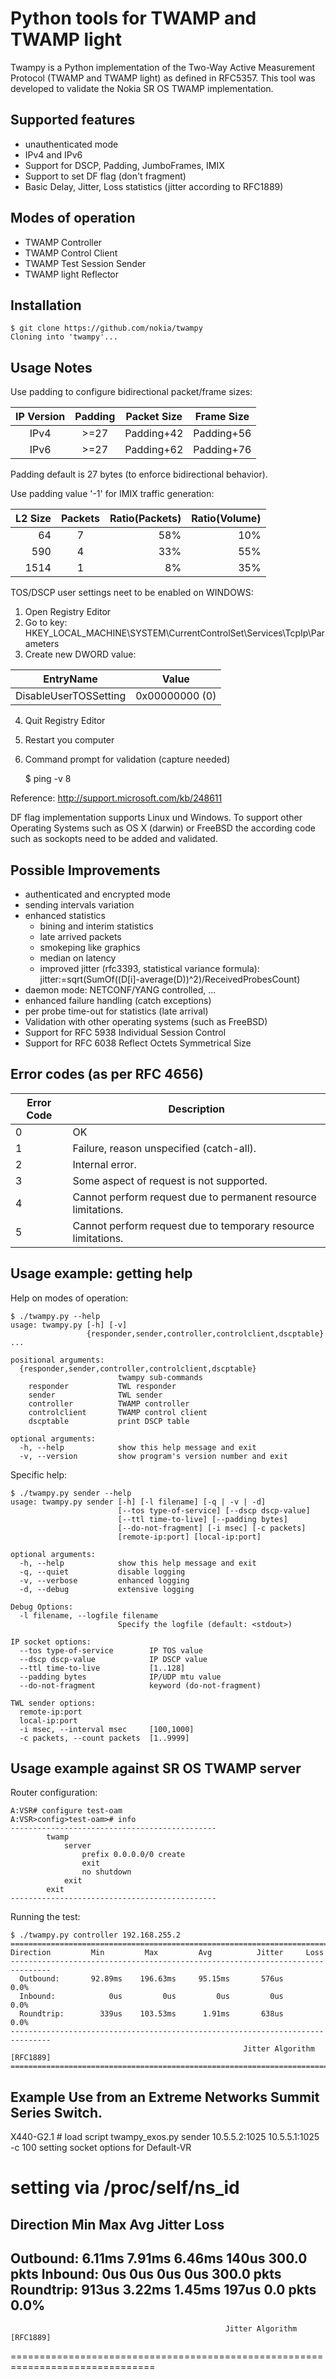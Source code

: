 # Python tools for TWAMP and TWAMP light
Twampy is a Python implementation of the Two-Way Active Measurement
Protocol (TWAMP and TWAMP light) as defined in RFC5357. This tool
was developed to validate the Nokia SR OS TWAMP implementation.

## Supported features
* unauthenticated mode
* IPv4 and IPv6
* Support for DSCP, Padding, JumboFrames, IMIX
* Support to set DF flag (don't fragment)
* Basic Delay, Jitter, Loss statistics (jitter according to RFC1889)

##  Modes of operation
* TWAMP Controller
* TWAMP Control Client
* TWAMP Test Session Sender
* TWAMP light Reflector

## Installation
```
$ git clone https://github.com/nokia/twampy
Cloning into 'twampy'...
```

##  Usage Notes
Use padding to configure bidirectional packet/frame sizes:

IP Version | Padding | Packet Size | Frame Size
:---:|:---:| --- | ---
IPv4 | >=27 | Padding+42 | Padding+56
IPv6 | >=27 | Padding+62 | Padding+76

Padding default is 27 bytes (to enforce bidirectional behavior).

Use padding value '-1' for IMIX traffic generation:

L2 Size | Packets | Ratio(Packets) | Ratio(Volume)
---:|:---:| ---:| ---:
64 | 7 | 58% | 10%
590 | 4 | 33% | 55%
1514 | 1 | 8% | 35%

TOS/DSCP user settings neet to be enabled on WINDOWS:
1. Open Registry Editor
2. Go to key:
      HKEY_LOCAL_MACHINE\SYSTEM\CurrentControlSet\Services\TcpIp\Parameters
3. Create new DWORD value:

EntryName | Value
--- | ---
DisableUserTOSSetting | 0x00000000 (0)

4. Quit Registry Editor
5. Restart you computer
6. Command prompt for validation (capture needed)

      $ ping <ipaddress> -v 8
      
Reference: http://support.microsoft.com/kb/248611

DF flag implementation supports Linux und Windows. To support other
Operating Systems such as OS X (darwin) or FreeBSD the according
code such as sockopts need to be added and validated.

## Possible Improvements
* authenticated and encrypted mode
* sending intervals variation
* enhanced statistics
  * bining and interim statistics
  * late arrived packets
  * smokeping like graphics
  * median on latency
  * improved jitter (rfc3393, statistical variance formula):
    jitter:=sqrt(SumOf((D[i]-average(D))^2)/ReceivedProbesCount)
* daemon mode: NETCONF/YANG controlled, ...
* enhanced failure handling (catch exceptions)
* per probe time-out for statistics (late arrival)
* Validation with other operating systems (such as FreeBSD)
* Support for RFC 5938 Individual Session Control
* Support for RFC 6038 Reflect Octets Symmetrical Size

## Error codes (as per RFC 4656)
Error Code | Description
--- | ---
0 | OK
1 | Failure, reason unspecified (catch-all).
2 | Internal error.
3 | Some aspect of request is not supported.
4 | Cannot perform request due to permanent resource limitations.
5 | Cannot perform request due to temporary resource limitations.

## Usage example: getting help
Help on modes of operation:
```
$ ./twampy.py --help
usage: twampy.py [-h] [-v]
                 {responder,sender,controller,controlclient,dscptable} ...

positional arguments:
  {responder,sender,controller,controlclient,dscptable}
                        twampy sub-commands
    responder           TWL responder
    sender              TWL sender
    controller          TWAMP controller
    controlclient       TWAMP control client
    dscptable           print DSCP table

optional arguments:
  -h, --help            show this help message and exit
  -v, --version         show program's version number and exit
```

Specific help:
```
$ ./twampy.py sender --help
usage: twampy.py sender [-h] [-l filename] [-q | -v | -d]
                        [--tos type-of-service] [--dscp dscp-value]
                        [--ttl time-to-live] [--padding bytes]
                        [--do-not-fragment] [-i msec] [-c packets]
                        [remote-ip:port] [local-ip:port]

optional arguments:
  -h, --help            show this help message and exit
  -q, --quiet           disable logging
  -v, --verbose         enhanced logging
  -d, --debug           extensive logging

Debug Options:
  -l filename, --logfile filename
                        Specify the logfile (default: <stdout>)

IP socket options:
  --tos type-of-service        IP TOS value
  --dscp dscp-value            IP DSCP value
  --ttl time-to-live           [1..128]
  --padding bytes              IP/UDP mtu value
  --do-not-fragment            keyword (do-not-fragment)

TWL sender options:
  remote-ip:port
  local-ip:port
  -i msec, --interval msec     [100,1000]
  -c packets, --count packets  [1..9999]
```



## Usage example against SR OS TWAMP server
Router configuration:
```
A:VSR# configure test-oam
A:VSR>config>test-oam># info
----------------------------------------------
        twamp
            server
                prefix 0.0.0.0/0 create
                exit
                no shutdown
            exit
        exit
----------------------------------------------
```
Running the test:
```
$ ./twampy.py controller 192.168.255.2
===============================================================================
Direction         Min         Max         Avg          Jitter     Loss
-------------------------------------------------------------------------------
  Outbound:       92.89ms    196.63ms     95.15ms       576us      0.0%
  Inbound:            0us         0us         0us         0us      0.0%
  Roundtrip:        339us    103.53ms      1.91ms       638us      0.0%
-------------------------------------------------------------------------------
                                                    Jitter Algorithm [RFC1889]
===============================================================================
```
## Example Use from an Extreme Networks Summit Series Switch.
X440-G2.1 #  load script twampy_exos.py sender 10.5.5.2:1025  10.5.5.1:1025 -c 100
setting socket options for Default-VR

setting via /proc/self/ns_id
===============================================================================
Direction         Min         Max         Avg          Jitter     Loss
-------------------------------------------------------------------------------
Outbound:        6.11ms      7.91ms      6.46ms       140us    300.0 pkts
Inbound:            0us         0us         0us         0us    300.0 pkts
Roundtrip:        913us      3.22ms      1.45ms       197us      0.0 pkts   0.0%
-------------------------------------------------------------------------------
                                                    Jitter Algorithm [RFC1889]
===============================================================================
